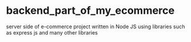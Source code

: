 # backend_part_of_my_ecommerce
server side of e-commerce project written in Node JS using libraries such as express js and many other libraries
